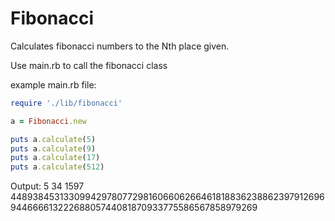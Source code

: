 Fibonacci
=========
Calculates fibonacci numbers to the Nth place given.

Use main.rb to call the fibonacci class

example main.rb file:

```ruby
require './lib/fibonacci'

a = Fibonacci.new

puts a.calculate(5)
puts a.calculate(9)
puts a.calculate(17)
puts a.calculate(512)
```

Output:
5
34
1597
44893845313309942978077298160660626646181883623886239791269694466661322268805744081870933775586567858979269
